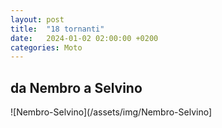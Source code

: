 ```yaml
---
layout: post
title:  "18 tornanti"
date:   2024-01-02 02:00:00 +0200
categories: Moto
---
```


## da Nembro a Selvino

![Nembro-Selvino](/assets/img/Nembro-Selvino]
